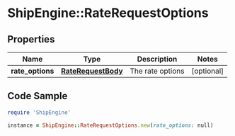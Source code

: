 # ShipEngine::RateRequestOptions

## Properties

Name | Type | Description | Notes
------------ | ------------- | ------------- | -------------
**rate_options** | [**RateRequestBody**](RateRequestBody.md) | The rate options | [optional] 

## Code Sample

```ruby
require 'ShipEngine'

instance = ShipEngine::RateRequestOptions.new(rate_options: null)
```


